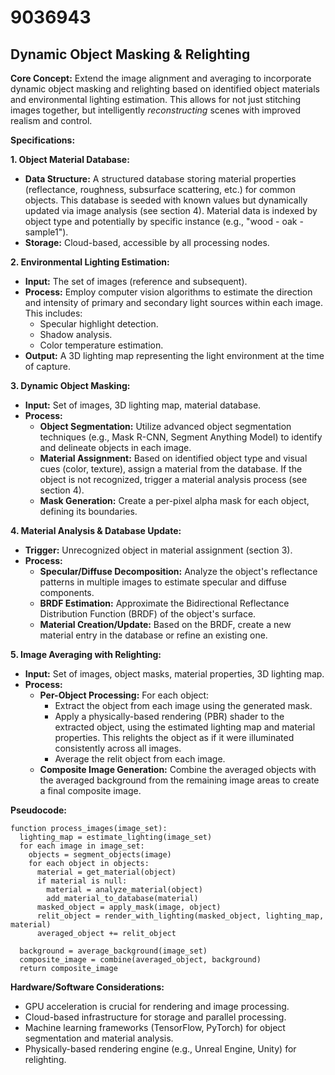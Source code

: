 # 9036943

## Dynamic Object Masking & Relighting

**Core Concept:** Extend the image alignment and averaging to incorporate dynamic object masking and relighting based on identified object materials and environmental lighting estimation. This allows for not just stitching images together, but intelligently *reconstructing* scenes with improved realism and control.

**Specifications:**

**1. Object Material Database:**

*   **Data Structure:** A structured database storing material properties (reflectance, roughness, subsurface scattering, etc.) for common objects. This database is seeded with known values but dynamically updated via image analysis (see section 4). Material data is indexed by object type and potentially by specific instance (e.g., "wood - oak - sample1").
*   **Storage:** Cloud-based, accessible by all processing nodes.

**2. Environmental Lighting Estimation:**

*   **Input:** The set of images (reference and subsequent).
*   **Process:** Employ computer vision algorithms to estimate the direction and intensity of primary and secondary light sources within each image. This includes:
    *   Specular highlight detection.
    *   Shadow analysis.
    *   Color temperature estimation.
*   **Output:** A 3D lighting map representing the light environment at the time of capture.

**3. Dynamic Object Masking:**

*   **Input:** Set of images, 3D lighting map, material database.
*   **Process:**
    *   **Object Segmentation:** Utilize advanced object segmentation techniques (e.g., Mask R-CNN, Segment Anything Model) to identify and delineate objects in each image.
    *   **Material Assignment:** Based on identified object type and visual cues (color, texture), assign a material from the database. If the object is not recognized, trigger a material analysis process (see section 4).
    *   **Mask Generation:** Create a per-pixel alpha mask for each object, defining its boundaries.

**4. Material Analysis & Database Update:**

*   **Trigger:**  Unrecognized object in material assignment (section 3).
*   **Process:**
    *   **Specular/Diffuse Decomposition:** Analyze the object's reflectance patterns in multiple images to estimate specular and diffuse components.
    *   **BRDF Estimation:**  Approximate the Bidirectional Reflectance Distribution Function (BRDF) of the object's surface.
    *   **Material Creation/Update:** Based on the BRDF, create a new material entry in the database or refine an existing one.

**5. Image Averaging with Relighting:**

*   **Input:** Set of images, object masks, material properties, 3D lighting map.
*   **Process:**
    *   **Per-Object Processing:** For each object:
        *   Extract the object from each image using the generated mask.
        *   Apply a physically-based rendering (PBR) shader to the extracted object, using the estimated lighting map and material properties. This relights the object as if it were illuminated consistently across all images.
        *   Average the relit object from each image.
    *   **Composite Image Generation:**  Combine the averaged objects with the averaged background from the remaining image areas to create a final composite image.

**Pseudocode:**

```
function process_images(image_set):
  lighting_map = estimate_lighting(image_set)
  for each image in image_set:
    objects = segment_objects(image)
    for each object in objects:
      material = get_material(object)
      if material is null:
        material = analyze_material(object)
        add_material_to_database(material)
      masked_object = apply_mask(image, object)
      relit_object = render_with_lighting(masked_object, lighting_map, material)
      averaged_object += relit_object

  background = average_background(image_set)
  composite_image = combine(averaged_object, background)
  return composite_image
```

**Hardware/Software Considerations:**

*   GPU acceleration is crucial for rendering and image processing.
*   Cloud-based infrastructure for storage and parallel processing.
*   Machine learning frameworks (TensorFlow, PyTorch) for object segmentation and material analysis.
*   Physically-based rendering engine (e.g., Unreal Engine, Unity) for relighting.
